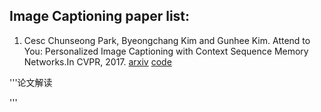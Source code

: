 ## Image Captioning paper list:
1. Cesc Chunseong Park, Byeongchang Kim and Gunhee Kim. 
Attend to You: Personalized Image Captioning with Context Sequence Memory Networks.In CVPR, 2017.
[arxiv](https://arxiv.org/abs/1704.06485) [code](https://github.com/cesc-park/attend2u)

'''论文解读

'''
